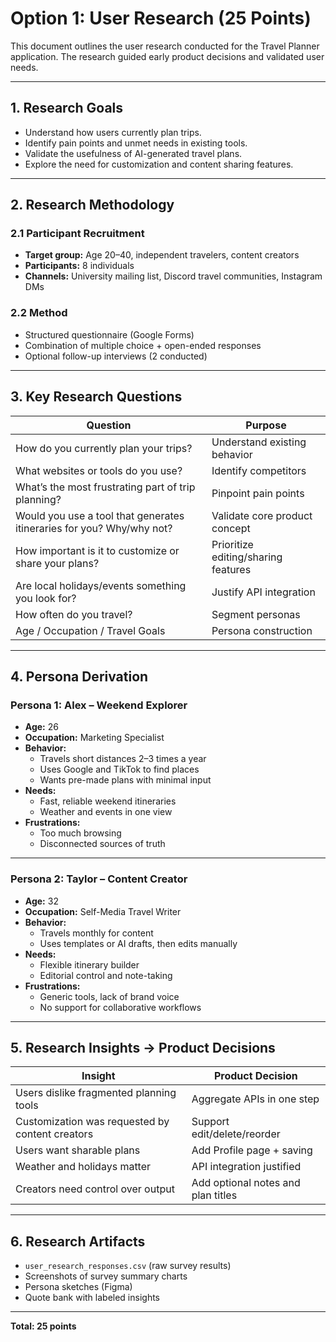 # Option 1: User Research (25 Points)

This document outlines the user research conducted for the Travel Planner application. The research guided early product decisions and validated user needs.

---

## 1. Research Goals

- Understand how users currently plan trips.
- Identify pain points and unmet needs in existing tools.
- Validate the usefulness of AI-generated travel plans.
- Explore the need for customization and content sharing features.

---

## 2. Research Methodology

### 2.1 Participant Recruitment

- **Target group:** Age 20–40, independent travelers, content creators
- **Participants:** 8 individuals
- **Channels:** University mailing list, Discord travel communities, Instagram DMs

### 2.2 Method

- Structured questionnaire (Google Forms)
- Combination of multiple choice + open-ended responses
- Optional follow-up interviews (2 conducted)

---

## 3. Key Research Questions

| Question | Purpose |
|----------|---------|
| How do you currently plan your trips? | Understand existing behavior |
| What websites or tools do you use? | Identify competitors |
| What’s the most frustrating part of trip planning? | Pinpoint pain points |
| Would you use a tool that generates itineraries for you? Why/why not? | Validate core product concept |
| How important is it to customize or share your plans? | Prioritize editing/sharing features |
| Are local holidays/events something you look for? | Justify API integration |
| How often do you travel? | Segment personas |
| Age / Occupation / Travel Goals | Persona construction |

---

## 4. Persona Derivation

### Persona 1: **Alex – Weekend Explorer**

- **Age:** 26  
- **Occupation:** Marketing Specialist  
- **Behavior:**  
  - Travels short distances 2–3 times a year  
  - Uses Google and TikTok to find places  
  - Wants pre-made plans with minimal input  
- **Needs:**  
  - Fast, reliable weekend itineraries  
  - Weather and events in one view  
- **Frustrations:**  
  - Too much browsing  
  - Disconnected sources of truth

---

### Persona 2: **Taylor – Content Creator**

- **Age:** 32  
- **Occupation:** Self-Media Travel Writer  
- **Behavior:**  
  - Travels monthly for content  
  - Uses templates or AI drafts, then edits manually  
- **Needs:**  
  - Flexible itinerary builder  
  - Editorial control and note-taking  
- **Frustrations:**  
  - Generic tools, lack of brand voice  
  - No support for collaborative workflows

---

## 5. Research Insights → Product Decisions

| Insight | Product Decision |
|--------|------------------|
| Users dislike fragmented planning tools | Aggregate APIs in one step |
| Customization was requested by content creators | Support edit/delete/reorder |
| Users want sharable plans | Add Profile page + saving |
| Weather and holidays matter | API integration justified |
| Creators need control over output | Add optional notes and plan titles |

---

## 6. Research Artifacts

- `user_research_responses.csv` (raw survey results)
- Screenshots of survey summary charts
- Persona sketches (Figma)
- Quote bank with labeled insights

---

**Total: 25 points**
